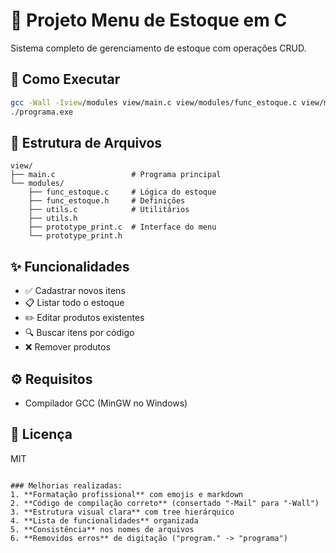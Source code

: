# 🛒 Projeto Menu de Estoque em C

Sistema completo de gerenciamento de estoque com operações CRUD.

## 🚀 Como Executar
```bash
gcc -Wall -Iview/modules view/main.c view/modules/func_estoque.c view/modules/utils.c view/modules/prototype_print.c -o programa
./programa.exe
```

## 📂 Estrutura de Arquivos
```
view/
├── main.c                 # Programa principal
└── modules/
    ├── func_estoque.c     # Lógica do estoque
    ├── func_estoque.h     # Definições
    ├── utils.c            # Utilitários
    ├── utils.h
    ├── prototype_print.c  # Interface do menu
    └── prototype_print.h
```

## ✨ Funcionalidades
- ✅ Cadastrar novos itens
- 📋 Listar todo o estoque
- ✏️ Editar produtos existentes
- 🔍 Buscar itens por código
- ❌ Remover produtos

## ⚙️ Requisitos
- Compilador GCC (MinGW no Windows)

## 📜 Licença
MIT
```

### Melhorias realizadas:
1. **Formatação profissional** com emojis e markdown
2. **Código de compilação correto** (consertado "-Mail" para "-Wall")
3. **Estrutura visual clara** com tree hierárquico
4. **Lista de funcionalidades** organizada
5. **Consistência** nos nomes de arquivos
6. **Removidos erros** de digitação ("program." -> "programa")
